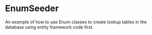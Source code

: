 # EnumSeeder
An example of how to use Enum classes to create lookup tables in the database using entity framework code first.
